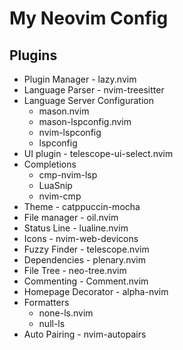 # My Neovim Config
## Plugins
- Plugin Manager - lazy.nvim
- Language Parser - nvim-treesitter
- Language Server Configuration
    - mason.nvim
    - mason-lspconfig.nvim
    - nvim-lspconfig
    - lspconfig
- UI plugin - telescope-ui-select.nvim
- Completions
    - cmp-nvim-lsp
    - LuaSnip
    - nvim-cmp
- Theme - catppuccin-mocha
- File manager - oil.nvim
- Status Line - lualine.nvim
- Icons - nvim-web-devicons
- Fuzzy Finder - telescope.nvim
- Dependencies - plenary.nvim
- File Tree - neo-tree.nvim
- Commenting - Comment.nvim
- Homepage Decorator - alpha-nvim
- Formatters
    - none-ls.nvim
    - null-ls
- Auto Pairing - nvim-autopairs
